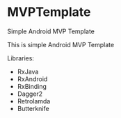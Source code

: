 # MVPTemplate
Simple Android MVP Template

This is simple Android MVP Template

Libraries:
- RxJava
- RxAndroid
- RxBinding
- Dagger2
- Retrolamda
- Butterknife
